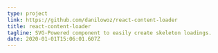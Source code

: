 ```yaml
---
type: project
link: https://github.com/danilowoz/react-content-loader
title: react-content-loader
tagline: SVG-Powered component to easily create skeleton loadings.
date: 2020-01-01T15:06:01.607Z
---
```

